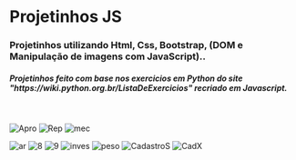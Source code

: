 # Projetinhos JS
 <h3> Projetinhos utilizando Html, Css, Bootstrap, (DOM e Manipulação de imagens com JavaScript)..</h3>
 <h5>Projetinhos feito com base nos exercicios em Python do site "https://wiki.python.org.br/ListaDeExercicios" recriado em Javascript.</h5><br>
 
 ![Apro](https://user-images.githubusercontent.com/48594322/80485213-5de55400-892f-11ea-82c7-d5f8db96b089.png)
 ![Rep](https://user-images.githubusercontent.com/48594322/80485228-62117180-892f-11ea-8f46-aedd3b0eec91.png)
 ![mec](https://user-images.githubusercontent.com/48594322/80595823-c0a42180-89fb-11ea-88cd-009bd917ffea.png)

 ![ar](https://user-images.githubusercontent.com/48594322/80408282-54131080-889d-11ea-9023-2586ccab359a.png)
 ![8](https://user-images.githubusercontent.com/48594322/80404763-0a73f700-8898-11ea-89bf-cfb86af8d90e.png)
 ![9](https://user-images.githubusercontent.com/48594322/80405006-62aaf900-8898-11ea-8fcd-bed5bd30fed1.png)
 ![inves](https://user-images.githubusercontent.com/48594322/80407894-b6b7dc80-889c-11ea-8152-210ec4cc69b2.png)
 ![peso](https://user-images.githubusercontent.com/48594322/80710218-e2b5a680-8ac4-11ea-9a0e-d4889de53b51.png)
 ![CadastroS](https://user-images.githubusercontent.com/48594322/80808336-b584f900-8b95-11ea-8ba1-f349b9e9e3e4.png)
![CadX](https://user-images.githubusercontent.com/48594322/80808342-b87fe980-8b95-11ea-9ad7-695a527ff88c.png)







